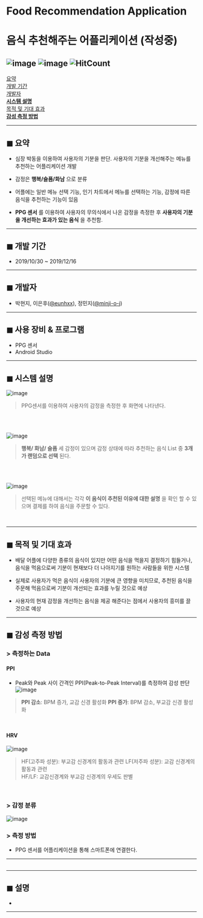 # Food Recommendation Application
# 음식 추천해주는 어플리케이션 (작성중)
![image](https://img.shields.io/badge/language-JAVA-blue?style=flat-square&logo=Android-Studio)
![image](https://img.shields.io/badge/Latest%20Update-200817-9cf?style=flat-square)
![HitCount](http://hits.dwyl.com/minji-o-j/Food-Recommendation-Application.svg)  
---

[요약](#-요약)  
[개발 기간](#-개발-기간)  
[개발자](#-개발자)  
[**시스템 설명**](#-시스템-설명)  
[목적 및 기대 효과](#-목적-및-기대-효과)  
[**감성 측정 방법**](#-감성-측정-방법)  

<!--
[](#-)
-->


---

## ◼ 요약
- 심장 박동을 이용하여 사용자의 기분을 판단. 사용자의 기분을 개선해주는 메뉴를 추천하는 어플리케이션 개발 

- 감정은 __행복/슬픔/화남__ 으로 분류

- 어플에는 일반 메뉴 선택 기능, 인기 차트에서 메뉴를 선택하는 기능, 감정에 따른 음식을 추천하는 기능이 있음

- __PPG 센서__ 를 이용하여 사용자의 무의식에서 나온 감정을 측정한 후 __사용자의 기분을 개선하는 효과가 있는 음식__ 을 추천함.
---
## ◼ 개발 기간
- 2019/10/30 ~ 2019/12/16

---
## ◼ 개발자
- 박현지, 이은후([@eunhxx](https://github.com/eunhxx)), 정민지([@minji-o-j](https://github.com/minji-o-j/))
---
## ◼ 사용 장비 & 프로그램
- PPG 센서
- Android Studio
---
## ◼ 시스템 설명
![image](https://user-images.githubusercontent.com/45448731/78692592-19205b80-7935-11ea-952c-5e5118284415.png)  

> PPG센서를 이용하여 사용자의 감정을 측정한 후 화면에 나타낸다.  
<br>
<br>

![image](https://user-images.githubusercontent.com/45448731/78692749-4a992700-7935-11ea-881f-a91fa9537252.png)  
>  __행복/ 화남/ 슬픔__ 세 감정이 있으며 감정 상태에 따라 추천하는 음식 List 중 __3개가 랜덤으로 선택__ 된다.  
<br>
<br>

![image](https://user-images.githubusercontent.com/45448731/78698294-13c70f00-793d-11ea-94ab-fee017cf5882.png)  
> 선택된 메뉴에 대해서는 각각 __이 음식이 추천된 이유에 대한 설명__ 을 확인 할 수 있으며 결제를 하여 음식을 주문할 수 있다.  
<br>

---
## ◼ 목적 및 기대 효과
- 배달 어플에 다양한 종류의 음식이 있지만 어떤 음식을 먹을지 결정하기 힘들거나, 음식을 먹음으로써 기분이 현재보다 더 나아지기를 원하는 사람들을 위한 시스템

- 실제로 사용자가 먹은 음식이 사용자의 기분에 큰 영향을 미치므로, 추천된 음식을 주문해 먹음으로써 기분이 개선되는 효과를 누릴 것으로 예상

- 사용자의 현재 감정을 개선하는 음식을 제공 해준다는 점에서 사용자의 흥미를 끌 것으로 예상
---
## ◼ 감성 측정 방법

### > 측정하는 Data
#### PPI
- Peak와 Peak 사이 간격인 PPI(Peak-to-Peak Interval)를 측정하여 감성 판단   
![image](https://user-images.githubusercontent.com/45448731/78755071-88d52b80-79b3-11ea-828c-e3b6ec9d824a.png)
> __PPI 감소__: BPM 증가, 교감 신경 활성화
> __PPI 증가__: BPM 감소, 부교감 신경 활성화
<br>

#### HRV
![image](https://user-images.githubusercontent.com/45448731/78755943-f2096e80-79b4-11ea-8d3b-cb185937b69a.png)
> HF(고주파 성분): 부교감 신경계의 활동과 관련 
> LF(저주파 성분): 교감 신경계의 활동과 관련  
> HF/LF: 교감신경계와 부교감 신경계의 우세도 판별  
<br>

### > 감정 분류 
![image](https://user-images.githubusercontent.com/45448731/78754937-49a6da80-79b3-11ea-883d-92aaaf39c3df.png)

### > 측정 방법
- PPG 센서를 어플리케이션을 통해 스마트폰에 연결한다. 

---

## 

---
## ◼ 설명
  - 
---

